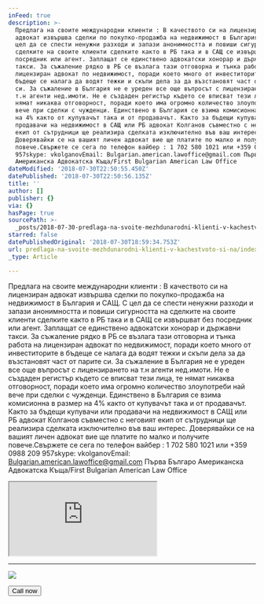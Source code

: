 ```yaml
---
inFeed: true
description: >-
  Предлага на своите международни клиенти : В качеството си на лицензиран
  адвокат извършва сделки по покупко-продажба на недвижимост в България и САЩ. С
  цел да се спести ненужни разходи и запази анонимността и повиши сигурността на
  сделките на своите клиенти сделките както в РБ така и в САЩ се извършват без
  посредник или агент. Заплащат се единствено адвокатски хонорар и държавни
  такси. За съжаление рядко в РБ се възлага тази отговорна и тънка работа на
  лицензиран адвокат по недвижимост, поради което много от инвеститорите в
  бъдеще се налага да водят тежки и скъпи дела за да възстановят част от парите
  си. За съжаление в България не е уреден все още въпросът с лицензирането на
  т.н агенти нед.имоти. Не е създаден регистър където се вписват тези лица, те
  нямат никаква отговорност, поради което има огромно количество злоупотреби най
  вече при сделки с чужденци. Единствено в България се взима комисионна в размер
  на 4% както от купувачът така и от продавачът. Както за бъдещи купувачи или
  продавачи на недвижимост в САЩ или РБ адвокат Колганов съвместно с неговият
  екип от сътрудници ще реализира сделката изключително във ваш интерес.
  Доверявайки се на вашият личен адвокат вие ще платите по малко и получите
  повече.Свържете се сега по телефон вайбер : 1 702 580 1021 или +359 0988 209
  957skype: vkolganovEmail: Bulgarian.american.lawoffice@gmail.com Първа Българо
  Американска Адвокатска Къща/First Bulgarian American Law Office
dateModified: '2018-07-30T22:50:55.450Z'
datePublished: '2018-07-30T22:50:56.135Z'
title: ''
author: []
publisher: {}
via: {}
hasPage: true
sourcePath: >-
  _posts/2018-07-30-predlaga-na-svoite-mezhdunarodni-klienti-v-kachestvoto-si-na.md
starred: false
datePublishedOriginal: '2018-07-30T18:59:34.753Z'
url: predlaga-na-svoite-mezhdunarodni-klienti-v-kachestvoto-si-na/index.html
_type: Article

---
```

Предлага на своите международни клиенти : В качеството си на лицензиран адвокат извършва сделки по покупко-продажба на недвижимост в България и САЩ. С цел да се спести ненужни разходи и запази анонимността и повиши сигурността на сделките на своите клиенти сделките както в РБ така и в САЩ се извършват без посредник или агент. Заплащат се единствено адвокатски хонорар и държавни такси. За съжаление рядко в РБ се възлага тази отговорна и тънка работа на лицензиран адвокат по недвижимост, поради което много от инвеститорите в бъдеще се налага да водят тежки и скъпи дела за да възстановят част от парите си. За съжаление в България не е уреден все още въпросът с лицензирането на т.н агенти нед.имоти. Не е създаден регистър където се вписват тези лица, те нямат никаква отговорност, поради което има огромно количество злоупотреби най вече при сделки с чужденци. Единствено в България се взима комисионна в размер на 4% както от купувачът така и от продавачът. Както за бъдещи купувачи или продавачи на недвижимост в САЩ или РБ адвокат Колганов съвместно с неговият екип от сътрудници ще реализира сделката изключително във ваш интерес. Доверявайки се на вашият личен адвокат вие ще платите по малко и получите повече.Свържете се сега по телефон вайбер : 1 702 580 1021 или +359 0988 209 957skype: vkolganovEmail: [Bulgarian.american.lawoffice@gmail.com][0] Първа Българо Американска Адвокатска Къща/First Bulgarian American Law Office

<iframe src="https://the-grid.github.io/ed-location/?latitude=43.20778&amp;longitude=27.91694&amp;zoom=10&amp;address=%D0%92%D0%B0%D1%80%D0%BD%D0%B0%2C%20%D0%92%D0%B0%D1%80%D0%BD%D0%B0%2C%20Bulgaria" style=""></iframe>

---

![](https://the-grid-user-content.s3-us-west-2.amazonaws.com/3392cb25-fe3e-4345-a1fc-a42047b5b4ba.jpg)

<button data-role="cta" style="">Call now </button>



[0]: mailto:Bulgarian.american.lawoffice@gmail.com